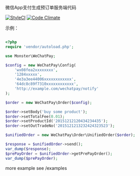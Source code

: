 微信App支付生成预订单服务端代码

[![StyleCI](https://styleci.io/repos/47909918/shield?branch=master)](https://styleci.io/repos/47909918)
[![Code Climate](https://codeclimate.com/github/twn39/WeChatPay/badges/gpa.svg)](https://codeclimate.com/github/twn39/WeChatPay)


示例：

```php

<?php
require 'vendor/autoload.php';

use Monster\WeChatPay;

$config = new WeChatPay\Config(
    'wx08fea2xxxxxxxx',
    '1284xxxxx',
    '4e3a3ee44006xxxxxxxxxxxx',
    '64dc8c89f7310xxxxxxxxxxxx',
    'http://example.com/wechatpay/notify'
);

$order = new WeChatPay\Order($config);

$order->setBody('buy some product');
$order->setTotalFee(0.01);
$order->setProductId('20151212120434234435');
$order->setOutTradeNo('2015121213232424323523');

$unifiedOrder = new WeChatPay\Order\UnifiedOrder($order);

$response = $unifiedOrder->send();
var_dump($response);
$prePayOrder = $unifiedOrder->getPrePayOrder();
var_dump($prePayOrder);
```

more example see /examples

